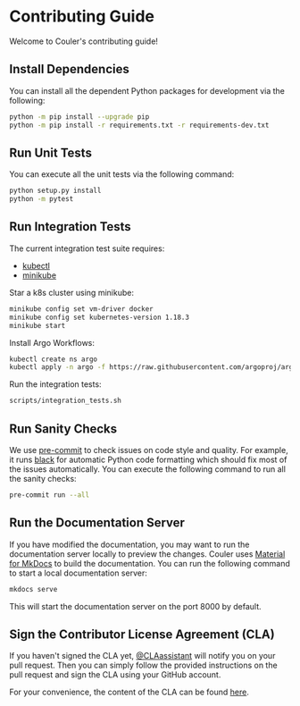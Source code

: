  # Contributing Guide

Welcome to Couler's contributing guide!

## Install Dependencies

You can install all the dependent Python packages for development via the following:

```bash
python -m pip install --upgrade pip
python -m pip install -r requirements.txt -r requirements-dev.txt
``` 

## Run Unit Tests

You can execute all the unit tests via the following command:

```bash
python setup.py install
python -m pytest
```

## Run Integration Tests

The current integration test suite requires:

- [kubectl](https://kubernetes.io/docs/tasks/tools/install-kubectl/)
- [minikube](https://kubernetes.io/docs/tasks/tools/install-minikube/)

Star a k8s cluster using minikube:

```sh
minikube config set vm-driver docker
minikube config set kubernetes-version 1.18.3
minikube start
```

Install Argo Workflows:

```sh
kubectl create ns argo
kubectl apply -n argo -f https://raw.githubusercontent.com/argoproj/argo/v2.11.1/manifests/quick-start-minimal.yaml
```

Run the integration tests:
```sh
scripts/integration_tests.sh
```

## Run Sanity Checks

We use [pre-commit](https://github.com/pre-commit/pre-commit) to check issues on code style and quality. For example, it
runs [black](https://github.com/psf/black) for automatic Python code formatting which should fix most of the issues automatically.
You can execute the following command to run all the sanity checks:

```bash
pre-commit run --all
```

## Run the Documentation Server

If you have modified the documentation, you may want to run the documentation server
locally to preview the changes. 
Couler uses [Material for MkDocs](https://squidfunk.github.io/mkdocs-material/) to build the documentation.
You can run the following command to start a local documentation server:

```sh
mkdocs serve
```

This will start the documentation server on the port 8000 by default.

## Sign the Contributor License Agreement (CLA)

If you haven't signed the CLA yet, [@CLAassistant](https://github.com/CLAassistant) will notify you on your pull request.
Then you can simply follow the provided instructions on the pull request and sign the CLA using your GitHub account.

For your convenience, the content of the CLA can be found [here](https://gist.github.com/terrytangyuan/806ec0627ec54cdf92512936996da986).
